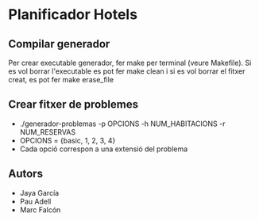 # Planificador Hotels

## Compilar generador
Per crear executable generador, fer make per terminal (veure Makefile).
Si es vol borrar l'executable es pot fer make clean i si es vol borrar el fitxer creat, es pot fer make erase_file

## Crear fitxer de problemes
  * ./generador-problemas -p OPCIONS -h NUM_HABITACIONS -r NUM_RESERVAS
  * OPCIONS = {basic, 1, 2, 3, 4}
  * Cada opció correspon a una extensió del problema

## Autors
 * Jaya García
 * Pau Adell
 * Marc Falcón

